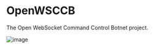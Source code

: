 # OpenWSCCB
The Open WebSocket Command Control Botnet project.

![image](https://user-images.githubusercontent.com/32225687/96665814-1e228680-132c-11eb-814b-985e0dcfc88d.png)
